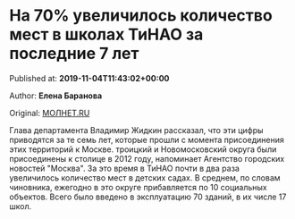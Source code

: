 
# На 70% увеличилось количество мест в школах ТиНАО за последние 7 лет

Published at: **2019-11-04T11:43:02+00:00**

Author: **Елена Баранова**

Original: [МОЛНЕТ.RU](https://www.molnet.ru/mos/ru/science/o_717331)

Глава департамента Владимир Жидкин рассказал, что эти цифры приводятся за те семь лет, которые прошли с момента присоединения этих территорий к Москве. троицкий и Новомосковский округа были присоединены к столице в 2012 году, напоминает Агентство городских новостей "Москва".
За это время в ТиНАО почти в два раза увеличилось количество мест в детских садах. В среднем, по словам чиновника, ежегодно в это округе прибавляется по 10 социальных объектов. Всего было введено в эксплуатацию 70 зданий, в их числе 17 школ.
